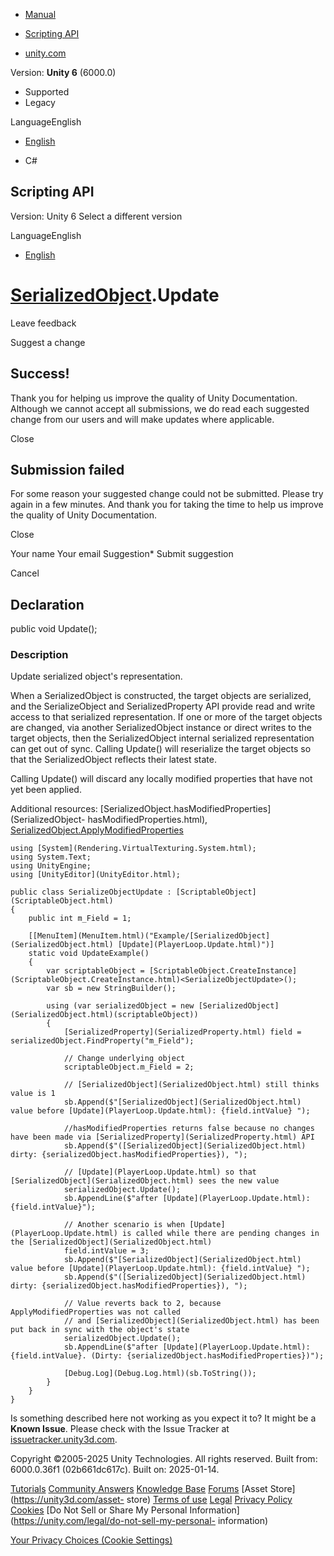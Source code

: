 [ ]()

  * [Manual](../Manual/index.html)
  * [Scripting API](../ScriptReference/index.html)

  * [unity.com](https://unity.com/)

Version: **Unity 6** (6000.0)

  * Supported
  * Legacy

LanguageEnglish

  * [English]()

  * C#

[ ](https://docs.unity3d.com)

## Scripting API

Version: Unity 6 Select a different version

LanguageEnglish

  * [English]()

#  [SerializedObject](SerializedObject.html).Update

Leave feedback

Suggest a change

## Success!

Thank you for helping us improve the quality of Unity Documentation. Although
we cannot accept all submissions, we do read each suggested change from our
users and will make updates where applicable.

Close

## Submission failed

For some reason your suggested change could not be submitted. Please <a>try
again</a> in a few minutes. And thank you for taking the time to help us
improve the quality of Unity Documentation.

Close

Your name Your email Suggestion* Submit suggestion

Cancel

[ ]()

## Declaration

public void Update();

### Description

Update serialized object's representation.

When a SerializedObject is constructed, the target objects are serialized, and
the SerializeObject and SerializedProperty API provide read and write access
to that serialized representation. If one or more of the target objects are
changed, via another SerializedObject instance or direct writes to the target
objects, then the SerializedObject internal serialized representation can get
out of sync. Calling Update() will reserialize the target objects so that the
SerializedObject reflects their latest state.  
  
Calling Update() will discard any locally modified properties that have not
yet been applied.  
  
Additional resources:
[SerializedObject.hasModifiedProperties](SerializedObject-
hasModifiedProperties.html),
[SerializedObject.ApplyModifiedProperties](SerializedObject.ApplyModifiedProperties.html)

    
    
    using [System](Rendering.VirtualTexturing.System.html);
    using System.Text;
    using UnityEngine;
    using [UnityEditor](UnityEditor.html);  
      
    public class SerializeObjectUpdate : [ScriptableObject](ScriptableObject.html)
    {
        public int m_Field = 1;  
      
        [[MenuItem](MenuItem.html)("Example/[SerializedObject](SerializedObject.html) [Update](PlayerLoop.Update.html)")]
        static void UpdateExample()
        {
            var scriptableObject = [ScriptableObject.CreateInstance](ScriptableObject.CreateInstance.html)<SerializeObjectUpdate>();
            var sb = new StringBuilder();  
      
            using (var serializedObject = new [SerializedObject](SerializedObject.html)(scriptableObject))
            {
                [SerializedProperty](SerializedProperty.html) field = serializedObject.FindProperty("m_Field");  
      
                // Change underlying object
                scriptableObject.m_Field = 2;  
      
                // [SerializedObject](SerializedObject.html) still thinks value is 1
                sb.Append($"[SerializedObject](SerializedObject.html) value before [Update](PlayerLoop.Update.html): {field.intValue} ");  
      
                //hasModifiedProperties returns false because no changes have been made via [SerializedProperty](SerializedProperty.html) API
                sb.Append($"([SerializedObject](SerializedObject.html) dirty: {serializedObject.hasModifiedProperties}), ");  
      
                // [Update](PlayerLoop.Update.html) so that [SerializedObject](SerializedObject.html) sees the new value
                serializedObject.Update();
                sb.AppendLine($"after [Update](PlayerLoop.Update.html): {field.intValue}");  
      
                // Another scenario is when [Update](PlayerLoop.Update.html) is called while there are pending changes in the [SerializedObject](SerializedObject.html)
                field.intValue = 3;
                sb.Append($"[SerializedObject](SerializedObject.html) value before [Update](PlayerLoop.Update.html): {field.intValue} ");
                sb.Append($"([SerializedObject](SerializedObject.html) dirty: {serializedObject.hasModifiedProperties}), ");  
      
                // Value reverts back to 2, because ApplyModifiedProperties was not called
                // and [SerializedObject](SerializedObject.html) has been put back in sync with the object's state
                serializedObject.Update();
                sb.AppendLine($"after [Update](PlayerLoop.Update.html): {field.intValue}. (Dirty: {serializedObject.hasModifiedProperties})");  
      
                [Debug.Log](Debug.Log.html)(sb.ToString());
            }
        }
    }
    

Is something described here not working as you expect it to? It might be a
**Known Issue**. Please check with the Issue Tracker at
[issuetracker.unity3d.com](https://issuetracker.unity3d.com).

Copyright ©2005-2025 Unity Technologies. All rights reserved. Built from:
6000.0.36f1 (02b661dc617c). Built on: 2025-01-14.

[Tutorials](https://unity3d.com/learn) [Community
Answers](https://answers.unity3d.com) [Knowledge
Base](https://support.unity3d.com/hc/en-us)
[Forums](https://forum.unity3d.com) [Asset Store](https://unity3d.com/asset-
store) [Terms of use](https://docs.unity3d.com/Manual/TermsOfUse.html)
[Legal](https://unity.com/legal) [Privacy
Policy](https://unity.com/legal/privacy-policy)
[Cookies](https://unity.com/legal/cookie-policy) [Do Not Sell or Share My
Personal Information](https://unity.com/legal/do-not-sell-my-personal-
information)

[Your Privacy Choices (Cookie Settings)](javascript:void\(0\);)

